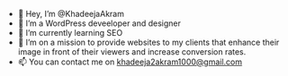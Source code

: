 - 👋 Hey, I’m @KhadeejaAkram
- 👀 I’m a WordPress deveeloper and designer
- 🌱 I’m currently learning SEO
- 💞️ I’m on a mission to provide websites to my clients that enhance their image in front of their viewers and increase conversion rates.
- 📫 You can contact me on khadeeja2akram1000@gmail.com

<!---
KhadeejaAkram/KhadeejaAkram is a ✨ special ✨ repository because its `README.md` (this file) appears on your GitHub profile.
You can click the Preview link to take a look at your changes.
--->

